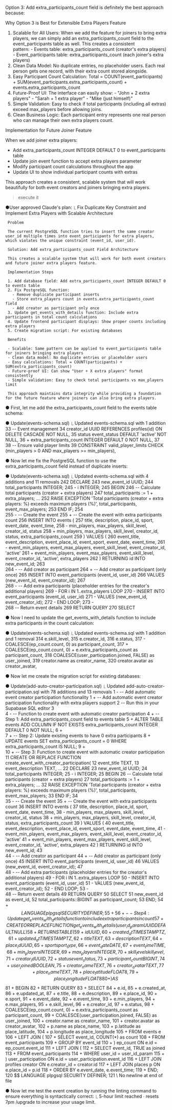 Option 3: Add extra_participants_count field is definitely the best approach because:

  Why Option 3 is Best for Extensible Extra Players Feature

  1. Scalable for All Users: When we add the feature for joiners to bring extra players, we can simply add an extra_participants_count field to the event_participants table as well. This creates a consistent       
  pattern:
    - Events table: extra_participants_count (creator's extra players)
    - Event_participants table: extra_participants_count (each joiner's extra players)
  2. Clean Data Model: No duplicate entries, no placeholder users. Each real person gets one record, with their extra count stored alongside.
  3. Easy Participant Count Calculation:
  Total = COUNT(event_participants) + SUM(event_participants.extra_participants_count) + events.extra_participants_count
  4. Future-Proof UI: The interface can easily show:
    - "John + 2 extra players"
    - "Sarah + 1 extra player"
    - "Mike (just himself)"
  5. Simple Validation: Easy to check if total participants (including all extras) exceed max_players before allowing joins.
  6. Clean Business Logic: Each participant entry represents one real person who can manage their own extra players count.

  Implementation for Future Joiner Feature

  When we add joiner extra players:
  - Add extra_participants_count INTEGER DEFAULT 0 to event_participants table
  - Update join event function to accept extra players parameter
  - Modify participant count calculations throughout the app
  - Update UI to show individual participant counts with extras

  This approach creates a consistent, scalable system that will work beautifully for both event creators and joiners bringing extra players.

> execute it

●User approved Claude's plan:
  ⎿  Fix Duplicate Key Constraint and Implement Extra Players with Scalable Architecture

     Problem

     The current PostgreSQL function tries to insert the same creator user_id multiple times into event_participants for extra players, which violates the unique constraint (event_id, user_id).

     Solution: Add extra_participants_count Field Architecture

     This creates a scalable system that will work for both event creators and future joiner extra players feature.

     Implementation Steps

     1. Add database field: Add extra_participants_count INTEGER DEFAULT 0 to events table
     2. Fix PostgreSQL function: 
       - Remove duplicate participant inserts
       - Store extra_players count in events.extra_participants_count field
       - Add creator as participant only once
     3. Update get_events_with_details function: Include extra participants in total count calculations
     4. Update frontend participant displays: Show proper counts including extra players
     5. Create migration script: For existing databases

     Benefits

     - Scalable: Same pattern can be applied to event_participants table for joiners bringing extra players
     - Clean data model: No duplicate entries or placeholder users
     - Easy calculations: Total = COUNT(participants) + SUM(extra_participants_count)
     - Future-proof UI: Can show "User + X extra players" format consistently
     - Simple validation: Easy to check total participants vs max_players limit

     This approach maintains data integrity while providing a foundation for the future feature where joiners can also bring extra players.

● First, let me add the extra_participants_count field to the events table schema:

● Update(events-schema.sql)
  ⎿  Updated events-schema.sql with 1 addition
       33        -- Event management
       34        creator_id UUID REFERENCES profiles(id) ON DELETE CASCADE NOT NULL,
       35        status event_status DEFAULT 'active' NOT NULL,
       36 +      extra_participants_count INTEGER DEFAULT 0 NOT NULL,
       37        
       38        -- Ensure valid player limits
       39        CONSTRAINT valid_player_limits CHECK (min_players > 0 AND max_players >= min_players),

● Now let me fix the PostgreSQL function to use the extra_participants_count field instead of duplicate inserts:

● Update(events-schema.sql)
  ⎿  Updated events-schema.sql with 4 additions and 11 removals
       242    DECLARE
       243        new_event_id UUID;
       244        total_participants INTEGER;
       245 -      i INTEGER;
       245    BEGIN
       246        -- Calculate total participants (creator + extra players)
       247        total_participants := 1 + extra_players;
     ...
       252            RAISE EXCEPTION 'Total participants (creator + extra players: %) exceeds maximum players (%)', total_participants, event_max_players;
       253        END IF;
       254        
       255 -      -- Create the event
       255 +      -- Create the event with extra participants count
       256        INSERT INTO events (
       257            title, description, place_id, sport, event_date, event_time,
       258 -          min_players, max_players, skill_level, creator_id, status
       258 +          min_players, max_players, skill_level, creator_id, status, extra_participants_count
       259        ) VALUES (
       260            event_title, event_description, event_place_id, event_sport, event_date, event_time,
       261 -          event_min_players, event_max_players, event_skill_level, event_creator_id, 'active'
       261 +          event_min_players, event_max_players, event_skill_level, event_creator_id, 'active', extra_players
       262        ) RETURNING id INTO new_event_id;
       263        
       264 -      -- Add creator as participant
       264 +      -- Add creator as participant (only once)
       265        INSERT INTO event_participants (event_id, user_id)
       266        VALUES (new_event_id, event_creator_id);
       267        
       268 -      -- Add extra participants (placeholder entries for the creator's additional players)
       269 -      FOR i IN 1..extra_players LOOP
       270 -          INSERT INTO event_participants (event_id, user_id)
       271 -          VALUES (new_event_id, event_creator_id);
       272 -      END LOOP;
       273 -      
       268        -- Return event details
       269        RETURN QUERY
       270        SELECT 

● Now I need to update the get_events_with_details function to include extra participants in the count calculation:

● Update(events-schema.sql)
  ⎿  Updated events-schema.sql with 1 addition and 1 removal
       314            e.skill_level,
       315            e.creator_id,
       316            e.status,
       317 -          COALESCE(ep_count.count, 0) as participant_count,
       317 +          COALESCE(ep_count.count, 0) + e.extra_participants_count as participant_count,
       318            COALESCE(user_participation.joined, FALSE) as user_joined,
       319            creator.name as creator_name,
       320            creator.avatar as creator_avatar,

● Now let me create the migration script for existing databases:

● Update(add-auto-creator-participation.sql)
  ⎿  Updated add-auto-creator-participation.sql with 78 additions and 13 removals
        1 -  -- Add automatic event creator participation functionality
        1 +  -- Add automatic event creator participation functionality with extra players support
        2    -- Run this in your Supabase SQL editor
        3    
        4 -  -- Function to create event with automatic creator participation
        4 +  -- Step 1: Add extra_participants_count field to events table
        5 +  ALTER TABLE events ADD COLUMN IF NOT EXISTS extra_participants_count INTEGER DEFAULT 0 NOT NULL;
        6 +  
        7 +  -- Step 2: Update existing events to have 0 extra participants
        8 +  UPDATE events SET extra_participants_count = 0 WHERE extra_participants_count IS NULL;
        9 +  
       10 +  -- Step 3: Function to create event with automatic creator participation
       11    CREATE OR REPLACE FUNCTION create_event_with_creator_participation(
       12        event_title TEXT,
       13        event_description TEXT,
     ...
       22    DECLARE
       23        new_event_id UUID;
       24        total_participants INTEGER;
       25 -      i INTEGER;
       25    BEGIN
       26        -- Calculate total participants (creator + extra players)
       27        total_participants := 1 + extra_players;
     ...
        32            RAISE EXCEPTION 'Total participants (creator + extra players: %) exceeds maximum players (%)', total_participants, event_max_players;
        33        END IF;
        34        
        35 -      -- Create the event
        35 +      -- Create the event with extra participants count
        36        INSERT INTO events (
        37            title, description, place_id, sport, event_date, event_time,
        38 -          min_players, max_players, skill_level, creator_id, status
        38 +          min_players, max_players, skill_level, creator_id, status, extra_participants_count
        39        ) VALUES (
        40            event_title, event_description, event_place_id, event_sport, event_date, event_time,
        41 -          event_min_players, event_max_players, event_skill_level, event_creator_id, 'active'
        41 +          event_min_players, event_max_players, event_skill_level, event_creator_id, 'active', extra_players
        42        ) RETURNING id INTO new_event_id;
        43        
        44 -      -- Add creator as participant
        44 +      -- Add creator as participant (only once)
        45        INSERT INTO event_participants (event_id, user_id)
        46        VALUES (new_event_id, event_creator_id);
        47        
        48 -      -- Add extra participants (placeholder entries for the creator's additional players)
        49 -      FOR i IN 1..extra_players LOOP
        50 -          INSERT INTO event_participants (event_id, user_id)
        51 -          VALUES (new_event_id, event_creator_id);
        52 -      END LOOP;
        53 -      
        48        -- Return event details
        49        RETURN QUERY
        50        SELECT 
        51            new_event_id as event_id,
        52            total_participants::BIGINT as participant_count;
        53    END;
        54 +  $$ LANGUAGE plpgsql SECURITY DEFINER;
        55 +  
        56 +  -- Step 4: Update get_events_with_details function to include extra participants in count
        57 +  CREATE OR REPLACE FUNCTION get_events_with_details(user_id_param UUID DEFAULT NULL)
        58 +  RETURNS TABLE (
        59 +      id UUID,
        60 +      created_at TIMESTAMPTZ,
        61 +      updated_at TIMESTAMPTZ,
        62 +      title TEXT,
        63 +      description TEXT,
        64 +      place_id UUID,
        65 +      sport sport_type,
        66 +      event_date DATE,
        67 +      event_time TIME,
        68 +      min_players INTEGER,
        69 +      max_players INTEGER,
        70 +      skill_level skill_level,
        71 +      creator_id UUID,
        72 +      status event_status,
        73 +      participant_count BIGINT,
        74 +      user_joined BOOLEAN,
        75 +      creator_name TEXT,
        76 +      creator_avatar TEXT,
        77 +      place_name TEXT,
        78 +      place_latitude FLOAT8,
        79 +      place_longitude FLOAT8
        80 +  ) AS $$
        81 +  BEGIN
        82 +      RETURN QUERY
        83 +      SELECT 
        84 +          e.id,
        85 +          e.created_at,
        86 +          e.updated_at,
        87 +          e.title,
        88 +          e.description,
        89 +          e.place_id,
        90 +          e.sport,
        91 +          e.event_date,
        92 +          e.event_time,
        93 +          e.min_players,
        94 +          e.max_players,
        95 +          e.skill_level,
        96 +          e.creator_id,
        97 +          e.status,
        98 +          COALESCE(ep_count.count, 0) + e.extra_participants_count as participant_count,
        99 +          COALESCE(user_participation.joined, FALSE) as user_joined,
       100 +          creator.name as creator_name,
       101 +          creator.avatar as creator_avatar,
       102 +          p.name as place_name,
       103 +          p.latitude as place_latitude,
       104 +          p.longitude as place_longitude
       105 +      FROM events e
       106 +      LEFT JOIN (
       107 +          SELECT event_id, COUNT(*) as count
       108 +          FROM event_participants
       109 +          GROUP BY event_id
       110 +      ) ep_count ON e.id = ep_count.event_id
       111 +      LEFT JOIN (
       112 +          SELECT event_id, TRUE as joined
       113 +          FROM event_participants
       114 +          WHERE user_id = user_id_param
       115 +      ) user_participation ON e.id = user_participation.event_id
       116 +      LEFT JOIN profiles creator ON e.creator_id = creator.id
       117 +      LEFT JOIN places p ON e.place_id = p.id
       118 +      ORDER BY e.event_date, e.event_time;
       119 +  END;
       120    $$ LANGUAGE plpgsql SECURITY DEFINER;
       121   \ No newline at end of file

● Now let me test the event creation by running the linting command to ensure everything is syntactically correct:
  ⎿  5-hour limit reached ∙ resets 7pm
     /upgrade to increase your usage limit.